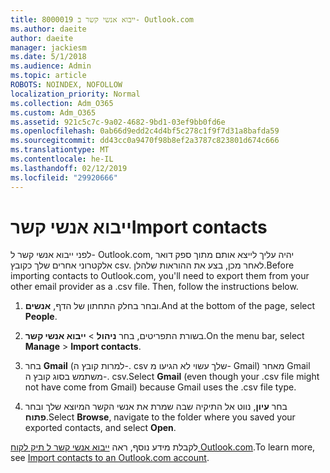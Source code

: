 ```yaml
---
title: 8000019 ייבוא אנשי קשר ב- Outlook.com
ms.author: daeite
author: daeite
manager: jackiesm
ms.date: 5/1/2018
ms.audience: Admin
ms.topic: article
ROBOTS: NOINDEX, NOFOLLOW
localization_priority: Normal
ms.collection: Adm_O365
ms.custom: Adm_O365
ms.assetid: 921c5c7c-9a02-4682-9bd1-03ef9bb0fd6e
ms.openlocfilehash: 0ab66d9edd2c4d4bf5c278c1f9f7d31a8bafda59
ms.sourcegitcommit: dd43cc0a9470f98b8ef2a3787c823801d674c666
ms.translationtype: MT
ms.contentlocale: he-IL
ms.lasthandoff: 02/12/2019
ms.locfileid: "29920666"
---
```

# <a name="import-contacts"></a><span data-ttu-id="cf238-102">ייבוא אנשי קשר</span><span class="sxs-lookup"><span data-stu-id="cf238-102">Import contacts</span></span>

<span data-ttu-id="cf238-p101">לפני ייבוא אנשי קשר ל- Outlook.com, יהיה עליך לייצא אותם מתוך ספק דואר אלקטרוני אחרים שלך כקובץ csv. לאחר מכן, בצע את ההוראות שלהלן.</span><span class="sxs-lookup"><span data-stu-id="cf238-p101">Before importing contacts to Outlook.com, you'll need to export them from your other email provider as a .csv file. Then, follow the instructions below.</span></span>
  
1. <span data-ttu-id="cf238-105">ובחר בחלק התחתון של הדף, **אנשים**.</span><span class="sxs-lookup"><span data-stu-id="cf238-105">And at the bottom of the page, select **People**.</span></span> 
    
2. <span data-ttu-id="cf238-106">בשורת התפריטים, בחר **ניהול** \> **ייבוא אנשי קשר**.</span><span class="sxs-lookup"><span data-stu-id="cf238-106">On the menu bar, select **Manage** \> **Import contacts**.</span></span> 
    
3. <span data-ttu-id="cf238-107">בחר **Gmail** (למרות קובץ ה-. csv שלך עשוי לא הגיעו מ- Gmail) מאחר Gmail משתמש בסוג קובץ ה-. csv.</span><span class="sxs-lookup"><span data-stu-id="cf238-107">Select **Gmail** (even though your .csv file might not have come from Gmail) because Gmail uses the .csv file type.</span></span> 
    
4. <span data-ttu-id="cf238-108">בחר **עיון**, נווט אל התיקיה שבה שמרת את אנשי הקשר המיוצא שלך ובחר **פתוח**.</span><span class="sxs-lookup"><span data-stu-id="cf238-108">Select **Browse**, navigate to the folder where you saved your exported contacts, and select **Open**.</span></span> 
    
<span data-ttu-id="cf238-109">לקבלת מידע נוסף, ראה [ייבוא אנשי קשר ל תיק לקוח Outlook.com](https://go.microsoft.com/fwlink/p/?linkid=873136).</span><span class="sxs-lookup"><span data-stu-id="cf238-109">To learn more, see [Import contacts to an Outlook.com account](https://go.microsoft.com/fwlink/p/?linkid=873136).</span></span>
  

